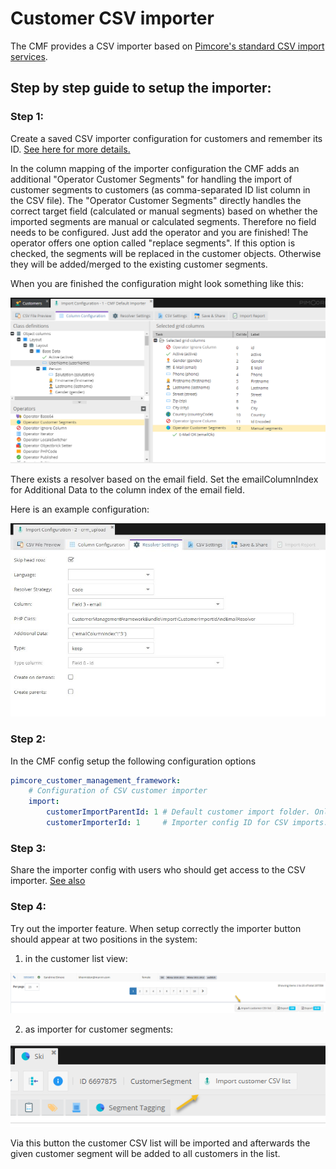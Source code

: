 # Customer CSV importer

The CMF provides a CSV importer based on [Pimcore's standard CSV import services](https://pimcore.com/docs/5.0.x/User_Documentation/DataObjects/CSV_Import/index.html).

## Step by step guide to setup the importer:

### Step 1:
Create a saved CSV importer configuration for customers and remember its ID. [See here for more details.](https://pimcore.com/docs/5.0.x/User_Documentation/DataObjects/CSV_Import/index.html)

In the column mapping of the importer configuration the CMF adds an additional "Operator Customer Segments" for handling the import of customer segments to customers (as comma-separated ID list column in the CSV file). The "Operator Customer Segments" directly handles the correct target field (calculated or manual segments) based on whether the imported segments are manual or calculated segments. Therefore no field needs to be configured. Just add the operator and you are finished! The operator offers one option called "replace segments". If this option is checked, the segments will be replaced in the customer objects. Otherwise they will be added/merged to the existing customer segments.

When you are finished the configuration might look something like this:

![CSV importer config example](./img/customer-csv-importer-config.png)

There exists a resolver based on the email field. Set the emailColumnIndex for Additional Data to the column index of the email field.

Here is an example configuration:

![CSV importer config example](./img/CustomerImportIdAndEmailResolver_config.jpg)

### Step 2:

In the CMF config setup the following configuration options

```yaml
pimcore_customer_management_framework:
    # Configuration of CSV customer importer
    import:
        customerImportParentId: 1 # Default customer import folder. Only relevant when automatic naming scheme is disabled.
        customerImporterId: 1     # Importer config ID for CSV imports.
```

### Step 3:

Share the importer config with users who should get access to the CSV importer. [See also](https://pimcore.com/docs/5.0.x/User_Documentation/DataObjects/CSV_Import/index.html)

### Step 4:

Try out the importer feature. When setup correctly the importer button should appear at two positions in the system:

1. in the customer list view:

![CSV importer](./img/customer-csv-importer-listview.png)

2. as importer for customer segments:

![CSV importer](./img/customer-csv-importer-segments.png)

Via this button the customer CSV list will be imported and afterwards the given customer segment will be added to all customers in the list.